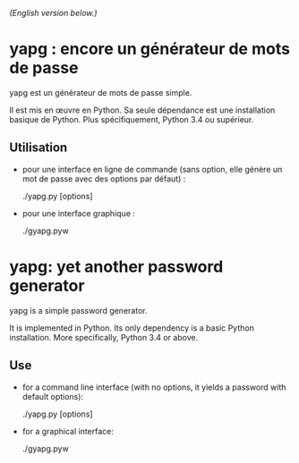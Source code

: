 <!--- -*- coding: utf-8 -*- --->

*(English version below.)*

yapg : encore un générateur de mots de passe
============================================

yapg est un générateur de mots de passe simple.

Il est mis en œuvre en Python. Sa seule dépendance est une installation
basique de Python. Plus spécifiquement, Python 3.4 ou supérieur.

Utilisation
-----------

- pour une interface en ligne de commande (sans option, elle génère un
  mot de passe avec des options par défaut) :

    ./yapg.py [options]

- pour une interface graphique :

    ./gyapg.pyw

yapg: yet another password generator
====================================

yapg is a simple password generator.

It is implemented in Python. Its only dependency is a basic Python
installation. More specifically, Python 3.4 or above.

Use
---

- for a command line interface (with no options, it yields a password
  with default options):

    ./yapg.py [options]

- for a graphical interface:

    ./gyapg.pyw
